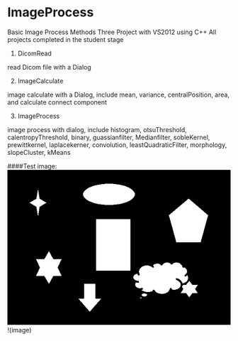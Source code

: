 # ImageProcess
Basic Image Process Methods
Three Project with VS2012 using C++
All projects completed in the student stage

1. DicomRead

read Dicom file with a Dialog

2. ImageCalculate

image calculate with a Dialog, include mean, variance, centralPosition, area, and calculate connect component

3. ImageProcess

image process with dialog, include histogram, otsuThreshold, calentropyThreshold, binary, guassianfilter, 
Medianfilter, sobleKernel, prewittkernel, laplacekerner, convolution, leastQuadraticFilter, morphology,
slopeCluster, kMeans

####Test image:
![image](https://github.com/LongJDoing/ImageProcess/blob/master/ImageCalculate/ImageCalculate/test.jpg)
!(image)
